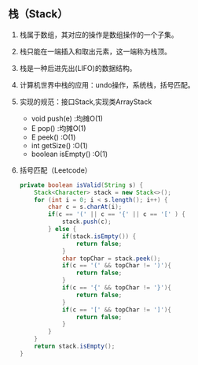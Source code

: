 栈（Stack）
---
1. 栈属于数组，其对应的操作是数组操作的一个子集。
2. 栈只能在一端插入和取出元素，这一端称为栈顶。
3. 栈是一种后进先出(LIFO)的数据结构。
4. 计算机世界中栈的应用：undo操作，系统栈，括号匹配。
5. 实现的规范：接口Stack<E>,实现类ArrayStack<E>
    - void push(e)          :均摊O(1)
    - E pop()               :均摊O(1)
    - E peek()              :O(1)
    - int getSize()         :O(1)
    - boolean isEmpty()     :O(1)
    
 6. 括号匹配（Leetcode）
    ```java
    private boolean isValid(String s) {
        Stack<Character> stack = new Stack<>();
        for (int i = 0; i < s.length(); i++) {
            char c = s.charAt(i);
            if(c == '(' || c == '{' || c == '[' ) {
                stack.push(c);
            } else {
                if(stack.isEmpty()) {
                    return false;
                }
                char topChar = stack.peek();
                if(c == '(' && topChar != ')'){
                    return false;
                }
                if(c == '{' && topChar != '}'){
                    return false;
                }
                if(c == '[' && topChar != ']'){
                    return false;
                }
            }
        }
        return stack.isEmpty();
    }